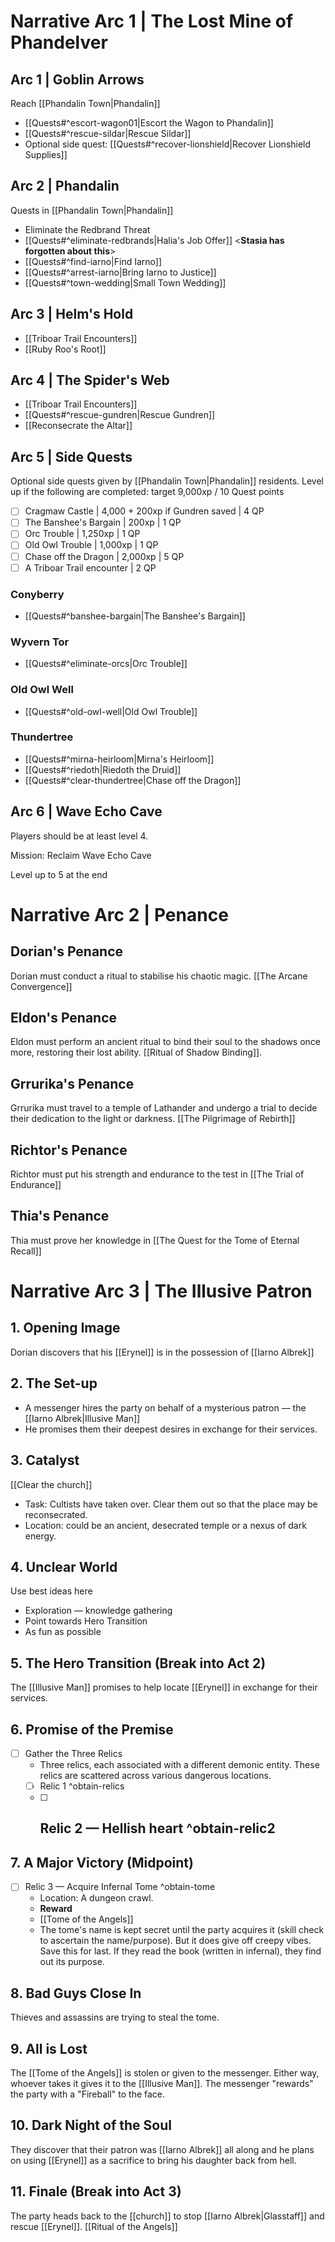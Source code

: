 # Narrative Arc 1 | The Lost Mine of Phandelver
## Arc 1 | Goblin Arrows
Reach [[Phandalin Town|Phandalin]]
- [[Quests#^escort-wagon01|Escort the Wagon to Phandalin]]
- [[Quests#^rescue-sildar|Rescue Sildar]]
- Optional side quest: [[Quests#^recover-lionshield|Recover Lionshield Supplies]]

## Arc 2 | Phandalin
Quests in [[Phandalin Town|Phandalin]]
- Eliminate the Redbrand Threat
- [[Quests#^eliminate-redbrands|Halia's Job Offer]]  <**Stasia has forgotten about this**>
- [[Quests#^find-iarno|Find Iarno]]
- [[Quests#^arrest-iarno|Bring Iarno to Justice]]
- [[Quests#^town-wedding|Small Town Wedding]]

## Arc 3 | Helm's Hold
- [[Triboar Trail Encounters]]
- [[Ruby Roo's Root]]

## Arc 4 | The Spider's Web
- [[Triboar Trail Encounters]]
- [[Quests#^rescue-gundren|Rescue Gundren]]
- [[Reconsecrate the Altar]]

## Arc 5 | Side Quests
Optional side quests given by [[Phandalin Town|Phandalin]] residents.
Level up if the following are completed: target 9,000xp / 10 Quest points
- [ ] Cragmaw Castle | 4,000 + 200xp if Gundren saved | 4 QP
- [ ] The Banshee's Bargain | 200xp | 1 QP
- [ ] Orc Trouble | 1,250xp | 1 QP
- [ ] Old Owl Trouble | 1,000xp | 1 QP
- [ ] Chase off the Dragon | 2,000xp | 5 QP
- [ ] A Triboar Trail encounter | 2 QP

### Conyberry
- [[Quests#^banshee-bargain|The Banshee's Bargain]]
### Wyvern Tor
- [[Quests#^eliminate-orcs|Orc Trouble]]
### Old Owl Well
- [[Quests#^old-owl-well|Old Owl Trouble]]
### Thundertree
- [[Quests#^mirna-heirloom|Mirna's Heirloom]]
- [[Quests#^riedoth|Riedoth the Druid]]
- [[Quests#^clear-thundertree|Chase off the Dragon]]

## Arc 6 | Wave Echo Cave
Players should be at least level 4.

Mission: Reclaim Wave Echo Cave

Level up to 5 at the end
# Narrative Arc 2 | Penance
## Dorian's Penance
Dorian must conduct a ritual to stabilise his chaotic magic. [[The Arcane Convergence]]

## Eldon's Penance
Eldon must perform an ancient ritual to bind their soul to the shadows once more, restoring their lost ability. [[Ritual of Shadow Binding]].

## Grrurika's Penance
Grrurika must travel to a temple of Lathander and undergo a trial to decide their dedication to the light or darkness. [[The Pilgrimage of Rebirth]]

## Richtor's Penance
Richtor must put his strength and endurance to the test in [[The Trial of Endurance]]

## Thia's Penance
Thia must prove her knowledge in [[The Quest for the Tome of Eternal Recall]]

# Narrative Arc 3 | The Illusive Patron
## 1. Opening Image
Dorian discovers that his [[Erynel]] is in the possession of [[Iarno Albrek]]
## 2. The Set-up
- A messenger hires the party on behalf of a mysterious patron — the [[Iarno Albrek|Illusive Man]]
- He promises them their deepest desires in exchange for their services.
## 3. Catalyst
[[Clear the church]]
- Task: Cultists have taken over. Clear them out so that the place may be reconsecrated.
- Location: could be an ancient, desecrated temple or a nexus of dark energy.
## 4. Unclear World
Use best ideas here
- Exploration — knowledge gathering
- Point towards Hero Transition
- As fun as possible
## 5. The Hero Transition (Break into Act 2)
The [[Illusive Man]] promises to help locate [[Erynel]] in exchange for their services.
## 6. Promise of the Premise
- [ ] Gather the Three Relics 
	- Three relics, each associated with a different demonic entity. These relics are scattered across various dangerous locations.
	- [ ] Relic 1 ^obtain-relics
	- [ ] Relic 2 — Hellish heart ^obtain-relic2
		- 
## 7. A Major Victory (Midpoint)
- [ ] Relic 3 — Acquire Infernal Tome ^obtain-tome
	- Location: A dungeon crawl.
	- **Reward**
	- [[Tome of the Angels]]
	- The tome's name is kept secret until the party acquires it (skill check to ascertain the name/purpose). But it does give off creepy vibes. Save this for last. If they read the book (written in infernal), they find out its purpose.
## 8. Bad Guys Close In
Thieves and assassins are trying to steal the tome.
## 9. All is Lost
The [[Tome of the Angels]] is stolen or given to the messenger. Either way, whoever takes it gives it to the [[Illusive Man]]. The messenger "rewards" the party with a "Fireball" to the face.
## 10. Dark Night of the Soul
They discover that their patron was [[Iarno Albrek]] all along and he plans on using [[Erynel]] as a sacrifice to bring his daughter back from hell.
## 11. Finale (Break into Act 3)
The party heads back to the [[church]] to stop [[Iarno Albrek|Glasstaff]] and rescue [[Erynel]].
[[Ritual of the Angels]]